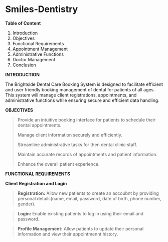 # Smiles-Dentistry

**Table of Content**
1. Introduction
2. Objectives
3. Functional Requirements
4. Appointment Management
5. Administrative Functions
6. Doctor Management
7. Conclusion

**INTRODUCTION**

The Brightside Dental Care Booking System is designed to facilitate efficient and user friendly booking management of dental for patients of all ages. This system will manage client registrations, appointments, and administrative functions while ensuring secure and efficient data handling.

**OBJECTIVES**

> Provide an intuitive booking interface for patients to schedule their dental appointments.
> 
> Manage client information securely and efficiently.
> 
> Streamline administrative tasks for then dental clinic staff.
> 
> Maintain accurate records of appointments and patient information.
> 
> Enhance the overall patient experience.

**FUNCTIONAL REQUIREMENTS**

**Client Registration and Login**

> **Registration:** Allow new patients to create an accoubnt by providing personal details(name, email, password, date of birth, phone number, gender).

> **Login:** Enable existing patients to log in using their email and password.

> **Profile Management:** Allow patients to update their personal information and view their appointmennt  history.
